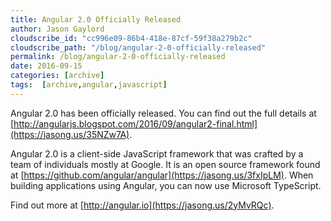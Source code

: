 ```yaml
---
title: Angular 2.0 Officially Released
author: Jason Gaylord
cloudscribe_id: "cc996e09-86b4-418e-87cf-59f38a279b2c"
cloudscribe_path: "/blog/angular-2-0-officially-released"
permalink: /blog/angular-2-0-officially-released
date: 2016-09-15
categories: [archive]
tags:  [archive,angular,javascript]
---
```


Angular 2.0 has been officially released. You can find out the full details at [http://angularjs.blogspot.com/2016/09/angular2-final.html](https://jasong.us/35NZw7A).

Angular 2.0 is a client-side JavaScript framework that was crafted by a team of individuals mostly at Google. It is an open source framework found at [https://github.com/angular/angular](https://jasong.us/3fxIpLM). When building applications using Angular, you can now use Microsoft TypeScript.

Find out more at [http://angular.io](https://jasong.us/2yMvRQc).